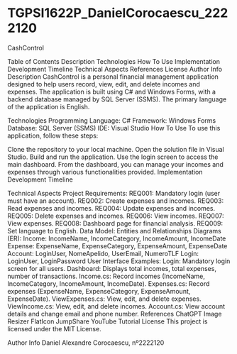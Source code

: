 # TGPSI1622P_DanielCorocaescu_2222120
CashControl

Table of Contents
Description
Technologies
How To Use
Implementation
Development Timeline
Technical Aspects
References
License
Author Info
Description
CashControl is a personal financial management application designed to help users record, view, edit, and delete incomes and expenses. The application is built using C# and Windows Forms, with a backend database managed by SQL Server (SSMS). The primary language of the application is English.

Technologies
Programming Language: C#
Framework: Windows Forms
Database: SQL Server (SSMS)
IDE: Visual Studio
How To Use
To use this application, follow these steps:

Clone the repository to your local machine.
Open the solution file in Visual Studio.
Build and run the application.
Use the login screen to access the main dashboard.
From the dashboard, you can manage your incomes and expenses through various functionalities provided.
Implementation
Development Timeline

Technical Aspects
Project Requirements:
REQ001: Mandatory login (user must have an account).
REQ002: Create expenses and incomes.
REQ003: Read expenses and incomes.
REQ004: Update expenses and incomes.
REQ005: Delete expenses and incomes.
REQ006: View incomes.
REQ007: View expenses.
REQ008: Dashboard page for financial analysis.
REQ009: Set language to English.
Data Model:
Entities and Relationships Diagrams (ER):
Income: IncomeName, IncomeCategory, IncomeAmount, IncomeDate
Expense: ExpenseName, ExpenseCategory, ExpenseAmount, ExpenseDate
Account: LoginUser, NomeApelido, UserEmail, NumeroTLF
Login: LoginUser, LoginPassword
User Interface Examples:
Login: Mandatory login screen for all users.
Dashboard: Displays total incomes, total expenses, number of transactions.
Income.cs: Record incomes (IncomeName, IncomeCategory, IncomeAmount, IncomeDate).
Expenses.cs: Record expenses (ExpenseName, ExpenseCategory, ExpenseAmount, ExpenseDate).
ViewExpenses.cs: View, edit, and delete expenses.
ViewIncome.cs: View, edit, and delete incomes.
Account.cs: View account details and change email and phone number.
References
ChatGPT
Image Resizer
FlatIcon
JumpShare
YouTube Tutorial
License
This project is licensed under the MIT License.

Author Info
Daniel Alexandre Corocaescu, nº2222120
